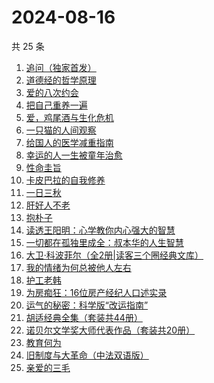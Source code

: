 # 2024-08-16

共 25 条

<!-- BEGIN WEREAD -->
<!-- 最后更新时间 2024-08-16 12:01:22 +0800 -->
1. [追问（独家首发）](https://weread.qq.com/web/bookDetail/e7b322705d0e04e7b85e068)
1. [道德经的哲学原理](https://weread.qq.com/web/bookDetail/ab032f30813ab8e3fg014904)
1. [爱的八次约会](https://weread.qq.com/web/bookDetail/dfc32660720582eadfcb192)
1. [把自己重养一遍](https://weread.qq.com/web/bookDetail/c7132470813ab91ebg013e73)
1. [爱，鸡尾酒与生化危机](https://weread.qq.com/web/bookDetail/71032a60813ab91feg018273)
1. [一只猫的人间观察](https://weread.qq.com/web/bookDetail/22e32e90813ab8eacg012920)
1. [给国人的医学减重指南](https://weread.qq.com/web/bookDetail/ed1324f0813ab91d5g013e7f)
1. [幸运的人一生被童年治愈](https://weread.qq.com/web/bookDetail/4e532880724d0d9e4e557b3)
1. [性命圭旨](https://weread.qq.com/web/bookDetail/f4932e40813ab91beg0155d4)
1. [卡皮巴拉的自我修养](https://weread.qq.com/web/bookDetail/1ae32440813ab912ag0174db)
1. [一日三秋](https://weread.qq.com/web/bookDetail/d0632c2072672b91d060472)
1. [肝好人不老](https://weread.qq.com/web/bookDetail/f8732a40718c788df87af67)
1. [抱朴子](https://weread.qq.com/web/bookDetail/53b32920813ab8536g011933)
1. [读透王阳明：心学教你内心强大的智慧](https://weread.qq.com/web/bookDetail/07332a505c8859073fb788b)
1. [一切都在孤独里成全：叔本华的人生智慧](https://weread.qq.com/web/bookDetail/d7932100718c77f9d7920be)
1. [大卫·科波菲尔（全2册|读客三个圈经典文库）](https://weread.qq.com/web/bookDetail/a27326b0813ab77b5g0157b6)
1. [我的情绪为何总被他人左右](https://weread.qq.com/web/bookDetail/85e32e605b3df285e3e7b8e)
1. [护工老韩](https://weread.qq.com/web/bookDetail/52032630813ab914bg018404)
1. [为房痴狂：16位房产经纪人口述实录](https://weread.qq.com/web/bookDetail/54732a60813ab912ag018a73)
1. [运气的秘密：科学版“改运指南”](https://weread.qq.com/web/bookDetail/cf132720813ab90ddg010e61)
1. [胡适经典全集（套装共44册）](https://weread.qq.com/web/bookDetail/cfc32fb0813ab7022g013da7)
1. [诺贝尔文学奖大师代表作品（套装共20册）](https://weread.qq.com/web/bookDetail/73b32570716b19c173b173b)
1. [教育何为](https://weread.qq.com/web/bookDetail/a3932e10813ab8ff6g0189f6)
1. [旧制度与大革命（中法双语版）](https://weread.qq.com/web/bookDetail/2f932450813ab8eceg01272c)
1. [亲爱的三毛](https://weread.qq.com/web/bookDetail/14832ff071551cb01481f7b)
<!-- END WEREAD -->